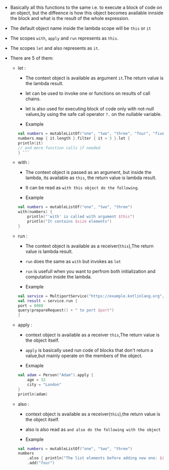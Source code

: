 - Basically all this functions to the same i.e. to execute a block of code on an object, but the diffeence is how this object becomes available innside the block and what is the result of the whole expression.

- The default object name inside the lambda scope will be `this` or `it`

- The scopes `with`, `apply` and `run` represents as `this`.

- The scopes `let` and also represents as `it`.

- There are 5 of them:
	- let :
		- The context object is available as argument `it`.The return value is the lambda result.

		- let can be used to invoke one or functions on results of call chains.

		- let is also used for executing block of code only with not-null values,by using the safe call operator `?.` on the nullable variable. 

		- Example
		```kotlin 
		val numbers = mutableListOf("one", "two", "three", "four", "five")
		numbers.map { it.length }.filter { it > 3 }.let { 
		println(it)
		// and more function calls if needed
		} ```

	- with : 
		- The context object is passed as an argument, but inside the lambda, its available as `this`, the return value is lambda result.

		- It can be read as `with this object do the following`.

		- Example
		```kotlin
		val numbers = mutableListOf("one", "two", "three")
		with(numbers) {
		    println("'with' is called with argument $this")
		    println("It contains $size elements")
		}
		```

	- run :
		- The context object is available as a receiver(`this`),The return value is lambda result.

		- `run` does the same as `with` but invokes as `let`

		- `run` is usefull when you want to perfrom both initialization and computation inside the lambda.

		- Example
		```kotlin
		val service = MultiportService("https://example.kotlinlang.org", 80)
		val result = service.run {
	    port = 8080
	    query(prepareRequest() + " to port $port")
		}
		``` 

	- apply : 
		- context object is available as a receiver `this`,The return value is the object itself.

		- `apply` is basically used run code of blocks that don't return a value,but mainly operate on the members of the object.

		- Exmaple
		```kotlin
		val adam = Person("Adam").apply {
	    	age = 32
	    	city = "London"        
		}
		println(adam)
		```

	- also :
		- context object is available as a receiver(`this`),the return value is the object itself.

		- also is also read as `and also do the following with the object`

		- Example
		```kotlin
		val numbers = mutableListOf("one", "two", "three")
		numbers
    		.also { println("The list elements before adding new one: $it") }
    		.add("four")
		```
